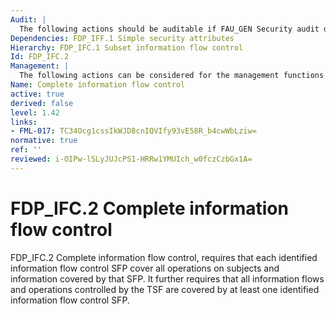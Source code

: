 ```yaml
---
Audit: |
  The following actions should be auditable if FAU_GEN Security audit data generation is included in the PP, PP-Module, functional package or ST: a) there are no auditable events foreseen.
Dependencies: FDP_IFF.1 Simple security attributes
Hierarchy: FDP_IFC.1 Subset information flow control
Id: FDP_IFC.2
Management: |
  The following actions can be considered for the management functions in FMT: a) there are no management activities foreseen.
Name: Complete information flow control
active: true
derived: false
level: 1.42
links:
- FML-017: TC34Ocg1cssIkWJD8cnIQVIfy93vE58R_b4cwWbLziw=
normative: true
ref: ''
reviewed: i-OIPw-lSLyJUJcPS1-HRRw1YMUIch_w0fczCzbGx1A=
---
```


# FDP_IFC.2 Complete information flow control

FDP_IFC.2 Complete information flow control, requires that each identified information flow control SFP cover all operations on subjects and information covered by that SFP. It further requires that all information flows and operations controlled by the TSF are covered by at least one identified information flow control SFP.